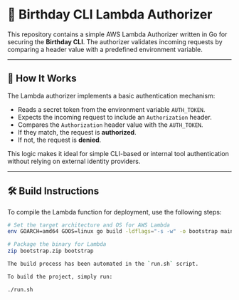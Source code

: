 # 🎂 Birthday CLI Lambda Authorizer

This repository contains a simple AWS Lambda Authorizer written in Go for securing the **Birthday CLI**. The authorizer validates incoming requests by comparing a header value with a predefined environment variable.

---

## 🔐 How It Works

The Lambda authorizer implements a basic authentication mechanism:

- Reads a secret token from the environment variable `AUTH_TOKEN`.
- Expects the incoming request to include an `Authorization` header.
- Compares the `Authorization` header value with the `AUTH_TOKEN`.
- If they match, the request is **authorized**.
- If not, the request is **denied**.

This logic makes it ideal for simple CLI-based or internal tool authentication without relying on external identity providers.

---

## 🛠 Build Instructions

To compile the Lambda function for deployment, use the following steps:

```bash
# Set the target architecture and OS for AWS Lambda
env GOARCH=amd64 GOOS=linux go build -ldflags="-s -w" -o bootstrap main.go

# Package the binary for Lambda
zip bootstrap.zip bootstrap

The build process has been automated in the `run.sh` script.

To build the project, simply run:

./run.sh